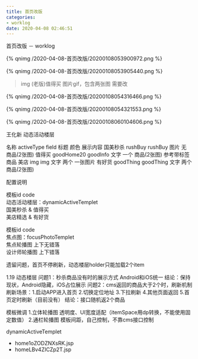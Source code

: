 ```yaml
---
title: 首页改版
categories:
- worklog
date: 2020-04-08 02:46:51
---
```


首页改版 － worklog
<!--more-->
{% qnimg /2020-04-08-首页改版/20200108053900972.png %}

{% qnimg /2020-04-08-首页改版/20200108053905440.png %}

> img (老版)值得买 图片gif，包含两张图  需要改

{% qnimg /2020-04-08-首页改版/20200108054316466.png %}

{% qnimg /2020-04-08-首页改版/20200108054321553.png %}

{% qnimg /2020-04-08-首页改版/20200108060104606.png %}


王化新 动态活动楼层

名称 activeType field 标题 颜色 展示内容
国美秒杀 rushBuy rushBuy 图片 无 商品(2张图)
值得买 goodHome20 goodInfo 文字 一个 商品(2张图) 参考带标签商品
美店 img img 文字 两个 一张图片
有好货 goodThing goodThing 文字 两个 商品(2张图)

配置说明

模板id code  
动态活动楼层：dynamicActiveTemplet  
国美秒杀 & 值得买  
美店精选 & 有好货  

模板id code  
焦点图：focusPhotoTemplet  
焦点轮播图 上下无错落  
设计师轮播图 上下错落  

遗留问题，首页不停刷新，动态楼层holder只能加载2个item

1.19 
动态楼层 
问题1：秒杀商品没有时的展示方式 Android和iOS统一
结论：保持现状，Android隐藏，iOS占位展示
问题2：cms返回的商品大于2个时，刷新机制
刷新场景：1.启动APP进入首页 2.切换定位地址 3.下拉刷新 4.其他页面返回 5.首页定时刷新（目前没有）
结论：接口随机返2个商品

模板微调
1.立体轮播图 透明度、UI宽度适配（itemSpace用dp转换，不能使用固定数值）
2.通栏轮播图 模板间距，自己控制，不靠cms接口控制

dynamicActiveTemplet
* home1oZODZNXsRK.jsp
* homeLBv4ZICZp2T.jsp